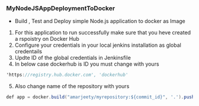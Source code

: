 ### MyNodeJSAppDeploymentToDocker
* Build , Test and Deploy simple Node.js application to docker as Image  
1. For this application to run successfully make sure that you heve created a rspoistry on Docker Hub  
2. Configure your credentials in your local jenkins installation as global credentails  
3. Updte ID of the global credentials in Jenkinsfile  
4. In below case dockerhub is ID you must change with yours  
````csharp  
'https://registry.hub.docker.com', 'dockerhub'  
````   
5. Also change name of the repository with yours  

````csharp  
def app = docker.build("amarjeety/myrepository:${commit_id}", '.').push()
````  
